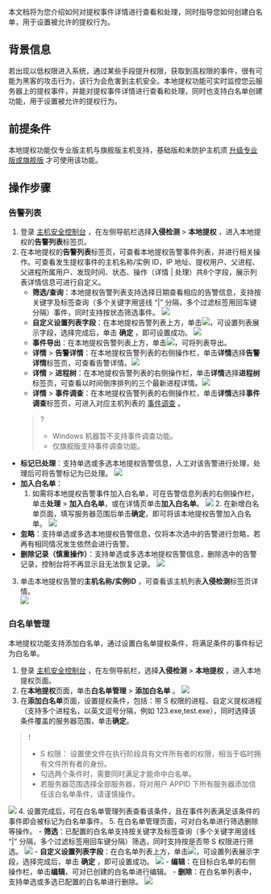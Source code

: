 本文档将为您介绍如何对提权事件详情进行查看和处理，同时指导您如何创建白名单，用于设置被允许的提权行为。
## 背景信息
若出现以低权限进入系统，通过某些手段提升权限，获取到高权限的事件，很有可能为黑客的攻击行为，该行为会危害到主机安全。本地提权功能可实时监控您云服务器上的提权事件，并能对提权事件详情进行查看和处理，同时也支持白名单创建功能，用于设置被允许的提权行为。

## 前提条件
本地提权功能仅专业版主机与旗舰版主机支持，基础版和未防护主机须 [升级专业版或旗舰版](https://buy.cloud.tencent.com/yunjing) 才可使用该功能。
 

## 操作步骤
### 告警列表
1. 登录 [主机安全控制台](https://console.cloud.tencent.com/cwp/manage/maliciousRequest) ，在左侧导航栏选择**入侵检测** > **本地提权** ，进入本地提权的**告警列表**标签页。
2. 在本地提权的**告警列表**标签页，可查看本地提权告警事件列表，并进行相关操作。可查看发生提权事件的主机名称/实例 ID，IP 地址、提权用户、父进程、父进程所属用户、发现时间、状态、操作（详情 | 处理）共8个字段，展示列表详情信息可进行自定义。
	- **筛选/查询**：本地提权告警列表支持选择日期查看相应的告警信息，支持按关键字及标签查询（多个关键字用竖线 “|” 分隔，多个过滤标签用回车键分隔）事件，同时支持按状态筛选事件。
![](https://qcloudimg.tencent-cloud.cn/raw/2a2a82fce26161b6732d31885eeded85.png)
	- **自定义设置列表字段**：在本地提权告警列表上方，单击<img src="https://main.qcloudimg.com/raw/9ebb9fa1652d9154137fa1d934329043.png" style="margin:0;">，可设置列表展示字段，选择完成后，单击 **确定** ，即可设置成功。
![](https://qcloudimg.tencent-cloud.cn/raw/cf5e00b7984ce7cf8dd785becf47e611.png)
	- **事件导出**：在本地提权告警列表上方，单击<img src="https://main.qcloudimg.com/raw/ac6451a8dab74a5cf57770ff8af30954.png" style="margin:0;">，可将列表导出。
	- **详情** > **告警详情**：在本地提权告警列表的右侧操作栏，单击**详情**选择**告警详情**标签页，可查看告警详情。![](https://qcloudimg.tencent-cloud.cn/raw/4318d30a3b7da7bebb33aebe51aa9157.png)
	- **详情** > **进程树**：在本地提权告警列表的右侧操作栏，单击**详情**选择**进程树**标签页，可查看以时间倒序排列的三个最新进程详情。![](https://qcloudimg.tencent-cloud.cn/raw/aa8f0af268e5a8b8dd36e954f309e294.png)
	- **详情** > **事件调查**：在本地提权告警列表的右侧操作栏，单击**详情**选择**事件调查**标签页，可进入对应主机列表的 [事件调查](https://console.cloud.tencent.com/cwp/asset/machine/attackSource) 。
	>?
	>- Windows 机器暂不支持事件调查功能。
	>- 仅旗舰版支持事件调查功能。

 - **标记已处理**：支持单选或多选本地提权告警信息，人工对该告警进行处理，处理后可将告警标记为已处理。
 ![](https://qcloudimg.tencent-cloud.cn/raw/a024ccb74b9c98ede99f175fc3b0740f.png)
 - **加入白名单**：
    1. 如需将本地提权告警事件加入白名单，可在告警信息列表的右侧操作栏，单击**处理** > **加入白名单**，或在详情页单击**加入白名单**。
    ![](https://qcloudimg.tencent-cloud.cn/raw/c17364210d84803f1ec59ed87c9fef80.png)
		2. 在新增白名单页面，填写服务器范围后单击**确定**，即可将该本地提权告警加入白名单。
	![](https://qcloudimg.tencent-cloud.cn/raw/e80a0778883391d2e874201354f3530c.png)
 - **忽略**：支持单选或多选本地提权告警信息，仅将本次选中的告警进行忽略，若再有相同情况发生依然会进行告警。
 - **删除记录（慎重操作）**：支持单选或多选本地提权告警信息，删除选中的告警记录，控制台将不再显示且无法恢复记录。
![](https://qcloudimg.tencent-cloud.cn/raw/fa17d92c9cbeaa8943cd8c9279b1e966.png)
3. 单击本地提权告警的**主机名称/实例ID** ，可查看该主机列表**入侵检测**标签页详情。	
![](https://qcloudimg.tencent-cloud.cn/raw/5f4a593b49b961f33e9cec3dc88a0cc1.png)

### 白名单管理
本地提权功能支持添加白名单，通过设置白名单提权条件，将满足条件的事件标记为白名单。
1. 登录 [主机安全控制台](https://console.cloud.tencent.com/cwp/manage/maliciousRequest) ，在左侧导航栏，选择**入侵检测** > **本地提权** ，进入本地提权页面。
2. 在**本地提权**页面，单击**白名单管理** > **添加白名单** 。
![](https://qcloudimg.tencent-cloud.cn/raw/079009b168fe54a5d6ff181778b5fbe8.png)
3. 在**添加白名单**页面，设置提权条件，包括：带 S 权限的进程、自定义提权进程（支持多个进程名，以英文逗号分隔，例如 123.exe,test.exe），同时选择该条件覆盖的服务器范围，单击**确定**。
>!
>- S 权限： 设置使文件在执行阶段具有文件所有者的权限，相当于临时拥有文件所有者的身份。
>- 勾选两个条件时，需要同时满足才能命中白名单。
>- 若服务器范围选择全部服务器，将对用户 APPID 下所有服务器添加信任该白名单条件，请谨慎操作。
>
![](https://qcloudimg.tencent-cloud.cn/raw/29b5d44fe68c4255d48b0faa83161c2a.png)
4. 设置完成后，可在白名单管理列表查看该条件，且在事件列表满足该条件的事件即会被标记为白名单事件。
5. 在白名单管理页面，可对白名单进行筛选删除等操作。
	- **筛选**：已配置的白名单支持按关键字及标签查询（多个关键字用竖线 “|” 分隔，多个过滤标签用回车键分隔）筛选，同时支持按是否带 S 权限进行筛选。
![](https://qcloudimg.tencent-cloud.cn/raw/c5d86ad71b7711bb8c0d6c7a6763999e.png)
	-  **自定义设置列表字段**：在白名单列表上方，单击<img src="https://main.qcloudimg.com/raw/9ebb9fa1652d9154137fa1d934329043.png" style="margin:0;">，可设置列表展示字段，选择完成后，单击 **确定** ，即可设置成功。
![](https://qcloudimg.tencent-cloud.cn/raw/f632434a92c2e5f281b5cb416a722bf3.png)
	- **编辑**：在目标白名单的右侧操作栏，单击**编辑**，可对已创建的白名单进行编辑。
	- **删除**：在白名单列表中，支持单选或多选已配置的白名单进行删除。
![](https://qcloudimg.tencent-cloud.cn/raw/eab900b86d84b1026afd0fc8389f17e0.jpg)
